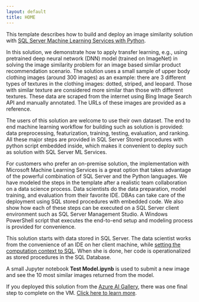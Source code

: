 ```yaml
---
layout: default
title: HOME
---
```


This template describes how to build and deploy an image similarity solution with  [SQL Server Machine Learning Services with Python](https://docs.microsoft.com/en-us/sql/advanced-analytics/python/sql-server-python-services).

In this solution, we demonstrate how to apply transfer learning, e.g., using pretrained deep neural network (DNN) model (trained on ImageNet) in solving the image similarity problem for an image based similar product recommendation scenario. The solution uses a small sample of upper body clothing images (around 300 images) as an example: there are 3 different types of textures in the clothing images: dotted, striped, and leopard. Those with similar texture are considered more similar than those with different textures. These data are scraped from the internet using Bing Image Search API and manually annotated. The URLs of these images are provided as a reference.

The users of this solution are welcome to use their own dataset. The end to end machine learning workflow for building such as solution is provided: data preprocessing, featurization, training, testing, evaluation, and ranking. All these major steps are provided in SQL Server Stored procedures with python script embedded inside, which makes it convenient to deploy such as solution with SQL Server ML Services.

For customers who prefer an on-premise solution, the implementation with Microsoft Machine Learning Services is a great option that takes advantage of the powerful combination of SQL Server and the Python languages. We have modeled the steps in the template after a realistic team collaboration on a data science process. Data scientists do the data preparation, model training, and evaluation from their favorite IDE. DBAs can take care of the deployment using SQL stored procedures with embedded code.  We also show how each of these steps can be executed on a SQL Server client environment such as SQL Server Management Studio. A Windows PowerShell script that executes the end-to-end setup and modeling process is provided for convenience. 

This solution starts with data stored in SQL Server.  The data scientist works from the convenience of an IDE on her client machine, while <a href="https://msdn.microsoft.com/en-us/library/mt604885.aspx">setting the computation context to SQL</a>.  When she is done, her code is operationalized as stored procedures in the SQL Database.

A small Jupyter notebook **Test Model.ipynb** is used to submit a new image and see the 10 most similar images returned from the model.

<div class="alert alert-warning">
If you deployed this solution from the <a href="({{ site.aka_url }}">Azure AI Gallery</a>, there was one final step to complete on the VM.  <a href="first_time.html">Click here to learn more</a>.
</div>


